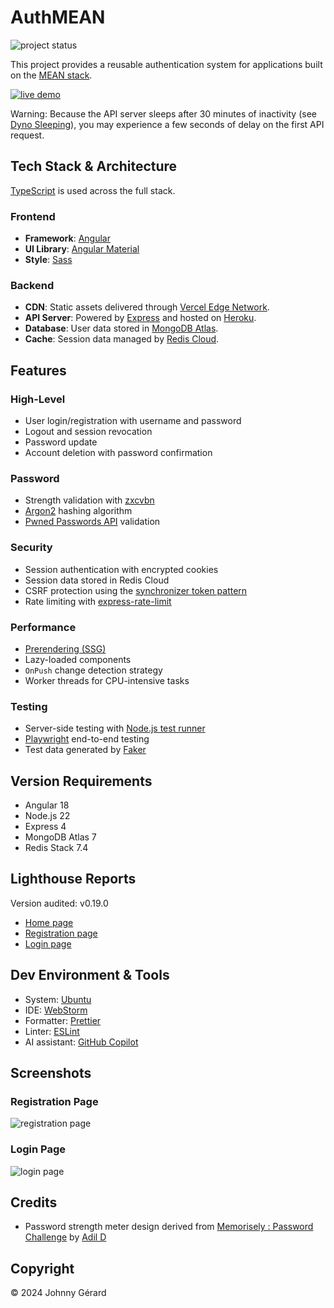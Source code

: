# AuthMEAN

![project status](https://img.shields.io/badge/project_status-inactive-lightgray?style=for-the-badge)

This project provides a reusable authentication system for applications built on
the [MEAN stack](https://www.mongodb.com/resources/languages/mean-stack).

[![live demo](https://img.shields.io/badge/live_demo-blue?style=for-the-badge)](https://mean-authentication.app.jgerard.dev/)

Warning: Because the API server sleeps after 30 minutes of inactivity
(see [Dyno Sleeping](https://devcenter.heroku.com/articles/eco-dyno-hours#dyno-sleeping)),
you may experience a few seconds of delay on the first API request.

## Tech Stack & Architecture

[TypeScript](https://www.typescriptlang.org/) is used across the full stack.

### Frontend

- **Framework**: [Angular](https://angular.dev/)
- **UI Library**: [Angular Material](https://material.angular.io/)
- **Style**: [Sass](https://sass-lang.com/)

### Backend

- **CDN**: Static assets delivered through [Vercel Edge Network](https://vercel.com/docs/edge-network/overview).
- **API Server**: Powered by [Express](https://expressjs.com/) and hosted on [Heroku](https://www.heroku.com/).
- **Database**: User data stored in [MongoDB Atlas](https://www.mongodb.com/atlas).
- **Cache**: Session data managed by [Redis Cloud](https://redis.io/cloud/).

## Features

### High-Level

- User login/registration with username and password
- Logout and session revocation
- Password update
- Account deletion with password confirmation

### Password

- Strength validation with [zxcvbn](https://github.com/dropbox/zxcvbn?tab=readme-ov-file#readme)
- [Argon2](https://github.com/P-H-C/phc-winner-argon2?tab=readme-ov-file#readme) hashing algorithm
- [Pwned Passwords API](https://haveibeenpwned.com/API/v3#PwnedPasswords) validation

### Security

- Session authentication with encrypted cookies
- Session data stored in Redis Cloud
- CSRF protection using
  the [synchronizer token pattern](https://cheatsheetseries.owasp.org/cheatsheets/Cross-Site_Request_Forgery_Prevention_Cheat_Sheet.html#synchronizer-token-pattern)
- Rate limiting with [express-rate-limit](https://express-rate-limit.mintlify.app/overview)

### Performance

- [Prerendering (SSG)](https://angular.dev/guide/prerendering)
- Lazy-loaded components
- `OnPush` change detection strategy
- Worker threads for CPU-intensive tasks

### Testing

- Server-side testing with [Node.js test runner](https://nodejs.org/api/test.html#test-runner)
- [Playwright](https://playwright.dev/) end-to-end testing
- Test data generated by [Faker](https://fakerjs.dev/)

## Version Requirements

- Angular 18
- Node.js 22
- Express 4
- MongoDB Atlas 7
- Redis Stack 7.4

## Lighthouse Reports

Version audited: v0.19.0

- [Home page](https://googlechrome.github.io/lighthouse/viewer/?gist=c57216d3b70a42c74d21b6bccc66a57b)
- [Registration page](https://googlechrome.github.io/lighthouse/viewer/?gist=a8c3b920ce36abfc5973bd60459409cc)
- [Login page](https://googlechrome.github.io/lighthouse/viewer/?gist=5cff44991036ae26c29fd741bc6ec5e2)

## Dev Environment & Tools

- System: [Ubuntu](https://ubuntu.com/desktop)
- IDE: [WebStorm](https://www.jetbrains.com/webstorm/)
- Formatter: [Prettier](https://prettier.io/)
- Linter: [ESLint](https://eslint.org/)
- AI assistant: [GitHub Copilot](https://github.com/features/copilot)

## Screenshots

### Registration Page

![registration page](docs/screenshots/registration-page.avif)

### Login Page

![login page](docs/screenshots/login-page.avif)

## Credits

- Password strength meter design derived
  from [Memorisely : Password Challenge](https://www.figma.com/community/file/1332443075558142445/memorisely-password-challenge)
  by [Adil D](https://www.figma.com/@adildahmani)

## Copyright

© 2024 Johnny Gérard
